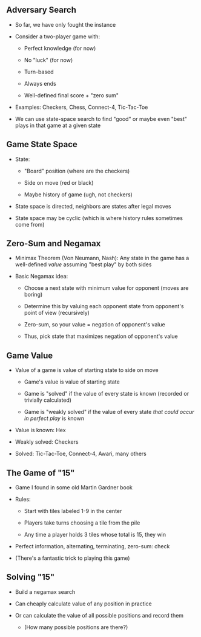 ## Adversary Search

* So far, we have only fought the instance

* Consider a two-player game with:

    * Perfect knowledge (for now)

    * No "luck" (for now)

    * Turn-based

    * Always ends

    * Well-defined final score + "zero sum"
  
* Examples: Checkers, Chess, Connect-4, Tic-Tac-Toe

* We can use state-space search to find "good" or maybe even
  "best" plays in that game at a given state

## Game State Space

* State:

    * "Board" position (where are the checkers)

    * Side on move (red or black)

    * Maybe history of game (ugh, not checkers)

* State space is directed, neighbors are states
  after legal moves

* State space may be cyclic (which is where history rules
  sometimes come from)
  

## Zero-Sum and Negamax

* Minimax Theorem (Von Neumann, Nash): Any state in the game
  has a well-defined *value* assuming "best play" by both
  sides

* Basic Negamax idea: 

    * Choose a next state with minimum value for
      opponent (moves are boring)

    * Determine this by valuing each opponent state from
      opponent's point of view (recursively)

    * Zero-sum, so your value = negation of opponent's value

    * Thus, pick state that maximizes negation of opponent's value

## Game Value

* Value of a game is value of starting state to side on move

    * Game's value is value of starting state

    * Game is "solved" if the value of every state is known
      (recorded or trivially calculated)
  
    * Game is "weakly solved" if the value of every state
      *that could occur in perfect play* is known

* Value is known: Hex

* Weakly solved: Checkers

* Solved: Tic-Tac-Toe, Connect-4, Awari, many others

## The Game of "15"

* Game I found in some old Martin Gardner book

* Rules:

    * Start with tiles labeled 1-9 in the center
    
    * Players take turns choosing a tile from the pile
    
    * Any time a player holds 3 tiles whose total is 15,
      they win

* Perfect information, alternating, terminating, zero-sum: check

* (There's a fantastic trick to playing this game)

## Solving "15"

* Build a negamax search

* Can cheaply calculate value of any position in practice

* Or can calculate the value of all possible positions and
  record them
  
    * (How many possible positions are there?)
